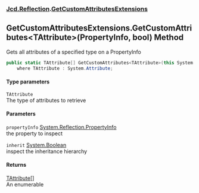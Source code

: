 ### [Jcd.Reflection](Jcd_Reflection.md 'Jcd.Reflection').[GetCustomAttributesExtensions](Jcd_Reflection_GetCustomAttributesExtensions.md 'Jcd.Reflection.GetCustomAttributesExtensions')
## GetCustomAttributesExtensions.GetCustomAttributes&lt;TAttribute&gt;(PropertyInfo, bool) Method
Gets all attributes of a specified type on a PropertyInfo  
```csharp
public static TAttribute[] GetCustomAttributes<TAttribute>(this System.Reflection.PropertyInfo propertyInfo, bool inherit=false)
    where TAttribute : System.Attribute;
```
#### Type parameters
<a name='Jcd_Reflection_GetCustomAttributesExtensions_GetCustomAttributes_TAttribute_(System_Reflection_PropertyInfo_bool)_TAttribute'></a>
`TAttribute`  
The type of attributes to retrieve
  
#### Parameters
<a name='Jcd_Reflection_GetCustomAttributesExtensions_GetCustomAttributes_TAttribute_(System_Reflection_PropertyInfo_bool)_propertyInfo'></a>
`propertyInfo` [System.Reflection.PropertyInfo](https://docs.microsoft.com/en-us/dotnet/api/System.Reflection.PropertyInfo 'System.Reflection.PropertyInfo')  
the property to inspect
  
<a name='Jcd_Reflection_GetCustomAttributesExtensions_GetCustomAttributes_TAttribute_(System_Reflection_PropertyInfo_bool)_inherit'></a>
`inherit` [System.Boolean](https://docs.microsoft.com/en-us/dotnet/api/System.Boolean 'System.Boolean')  
inspect the inheritance hierarchy
  
#### Returns
[TAttribute](Jcd_Reflection_GetCustomAttributesExtensions_GetCustomAttributes_TAttribute_(System_Reflection_PropertyInfo_bool).md#Jcd_Reflection_GetCustomAttributesExtensions_GetCustomAttributes_TAttribute_(System_Reflection_PropertyInfo_bool)_TAttribute 'Jcd.Reflection.GetCustomAttributesExtensions.GetCustomAttributes&lt;TAttribute&gt;(System.Reflection.PropertyInfo, bool).TAttribute')[[]](https://docs.microsoft.com/en-us/dotnet/api/System.Array 'System.Array')  
An enumerable 
